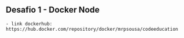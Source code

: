 ## Desafio 1 - Docker Node
    - link dockerhub: https://hub.docker.com/repository/docker/mrpsousa/codeeducation